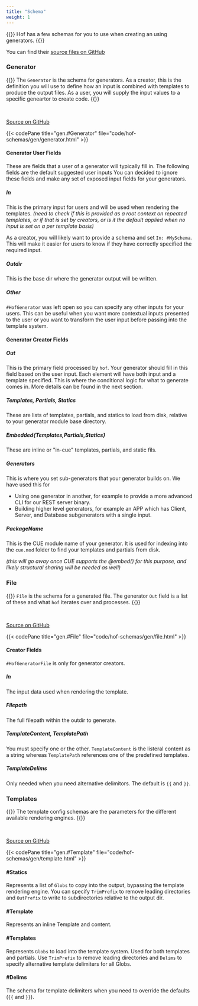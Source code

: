 ```yaml
---
title: "Schema"
weight: 1
---
```


{{<lead>}}
Hof has a few schemas for you to use when creating an using generators.
{{</lead>}}

You can find their [source files on GitHub](https://github.com/hofstadter-io/hof/tree/_dev/schema/gen)

### Generator

{{<lead>}}
The `Generator` is the schema for generators.
As a creator, this is the definition you will use
to define how an input is combined with templates
to produce the output files.
As a user, you will supply the input values
to a specific geneartor to create code.
{{</lead>}}

<br>

[Source on GitHub](https://github.com/hofstadter-io/hof/blob/_dev/schema/gen/generator.cue)

{{< codePane title="gen.#Generator" file="code/hof-schemas/gen/generator.html" >}}


#### Generator User Fields

These are fields that a user of a generator will typically fill in.
The following fields are the default suggested user inputs
You can decided to ignore these fields and
make any set of exposed input fields for your generators.

##### In

This is the primary input for users and will be used when rendering the templates.
_(need to check if this is provided as a root context on repeated templates,
or if that is set by creators, or is it the default applied when no input is
set on a per template basis)_

As a creator, you will likely want to provide a schema and set `In: #MySchema`.
This will make it easier for users to know if they have correctly specified
the required input.


##### Outdir

This is the base dir where the generator output will be written.

##### Other

`#HofGenerator` was left open so you can
specify any other inputs for your users.
This can be useful when you want more contextual inputs presented to the user
or you want to transform the user input before passing into the template system.

#### Generator Creator Fields

##### Out

This is the primary field processed by `hof`.
Your generator should fill in this field based on the user input.
Each element will have both input and a template specified.
This is where the conditional logic for what to generate comes in.
More details can be found in the next section.


##### Templates, Partials, Statics

These are lists of templates, partials, and statics to load from disk,
relative to your generator module base directory.

##### Embedded{Templates,Partials,Statics}

These are inline or "in-cue" templates, partials, and static fils.


##### Generators

This is where you set sub-generators
that your generator builds on.
We have used this for

- Using one generator in another, for example to provide a more advanced CLI for our REST server binary.
- Building higher level generators, for example an APP which has Client, Server, and Database subgenerators with a single input.


##### PackageName

This is the CUE module name of your generator.
It is used for indexing into the `cue.mod` folder
to find your templates and partials from disk.

_(this will go away once CUE supports the @embed() for this purpose, and likely structural sharing will be needed as well)_



### File
{{<lead>}}
`File` is the schema for a generated file.
The generator `Out` field is a list of these
and what `hof` iterates over and processes.
{{</lead>}}

<br>

[Source on GitHub](https://github.com/hofstadter-io/hof/blob/_dev/schema/gen/file.cue)

{{< codePane title="gen.#File" file="code/hof-schemas/gen/file.html" >}}


#### Creator Fields

`#HofGeneratorFile` is only for generator creators.


##### In

The input data used when rendering the template.

##### Filepath

The full filepath within the outdir to generate.

##### TemplateContent, TemplatePath

You must specify one or the other.
`TemplateContent` is the listeral content as a string
whereas `TemplatePath` references one of the predefined templates.

##### TemplateDelims

Only needed when you need alternative delimitors.
The default is `{{` and `}}`.


### Templates

{{<lead>}}
The template config schemas are the parameters
for the different available rendering engines.
{{</lead>}}

<br>

[Source on GitHub](https://github.com/hofstadter-io/hof/blob/_dev/schema/gen/template.cue)

{{< codePane title="gen.#Template" file="code/hof-schemas/gen/template.html" >}}


#### #Statics

Represents a list of `Globs` to copy into the output, bypassing the template rendering engine.
You can specify `TrimPrefix` to remove leading directories and `OutPrefix` to write to subdirectories
relative to the output dir.

#### #Template

Represents an inline Template and content.

#### #Templates

Represents `Globs` to load into the template system. Used for both templates and partials.
Use `TrimPrefix` to remove leading directories and `Delims` to specify alternative
template delimiters for all Globs.

#### #Delims

The schema for template delimiters
when you need to override the defaults
(`{{` and `}}`).


